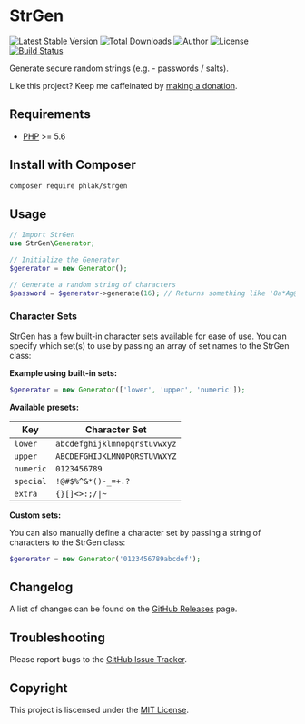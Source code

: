 StrGen
======

[![Latest Stable Version](https://img.shields.io/packagist/v/phlak/strgen.svg)](https://packagist.org/packages/phlak/strgen)
[![Total Downloads](https://img.shields.io/packagist/dt/phlak/strgen.svg)](https://packagist.org/packages/phlak/strgen)
[![Author](https://img.shields.io/badge/author-Chris%20Kankiewicz-blue.svg)](https://www.ChrisKankiewicz.com)
[![License](https://img.shields.io/packagist/l/phlak/strgen.svg)](https://packagist.org/packages/phlak/strgen)
[![Build Status](https://img.shields.io/travis/PHLAK/StrGen.svg)](https://travis-ci.org/PHLAK/StrGen)

Generate secure random strings (e.g. - passwords / salts).

Like this project? Keep me caffeinated by [making a donation](https://paypal.me/ChrisKankiewicz).


Requirements
------------

  - [PHP](https://php.net) >= 5.6

Install with Composer
---------------------

```bash
composer require phlak/strgen
```

Usage
-----

```php
// Import StrGen
use StrGen\Generator;

// Initialize the Generator
$generator = new Generator();

// Generate a random string of characters
$password = $generator->generate(16); // Returns something like '8a*Ag@I0*s0v[S3u'
```

### Character Sets

StrGen has a few built-in character sets available for ease of use. You can
specify which set(s) to use by passing an array of set names to the StrGen class:

**Example using built-in sets:**

```php
$generator = new Generator(['lower', 'upper', 'numeric']);
```

**Available presets:**

| Key       | Character Set                |
| --------- | ---------------------------- |
| `lower`   | `abcdefghijklmnopqrstuvwxyz` |
| `upper`   | `ABCDEFGHIJKLMNOPQRSTUVWXYZ` |
| `numeric` | `0123456789`                 |
| `special` | `!@#$%^&*()-_=+.?`           |
| `extra`   | `{}[]<>:;/\|~`               |

**Custom sets:**

You can also manually define a character set by passing a string of characters
to the StrGen class:

```php
$generator = new Generator('0123456789abcdef');
```

Changelog
---------

A list of changes can be found on the [GitHub Releases](https://github.com/PHLAK/StrGen/releases) page.

Troubleshooting
---------------

Please report bugs to the [GitHub Issue Tracker](https://github.com/PHLAK/StrGen/issues).

Copyright
---------

This project is liscensed under the [MIT License](https://github.com/PHLAK/StrGen/blob/master/LICENSE).
